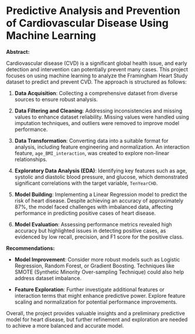 # Predictive Analysis and Prevention of Cardiovascular Disease Using Machine Learning

**Abstract:**

Cardiovascular disease (CVD) is a significant global health issue, and early detection and intervention can potentially prevent many cases. This project focuses on using machine learning to analyze the Framingham Heart Study dataset to predict and prevent CVD. The approach is structured as follows:

1. **Data Acquisition**: Collecting a comprehensive dataset from diverse sources to ensure robust analysis.

2. **Data Filtering and Cleaning**: Addressing inconsistencies and missing values to enhance dataset reliability. Missing values were handled using imputation techniques, and outliers were removed to improve model performance.

3. **Data Transformation**: Converting data into a suitable format for analysis, including feature engineering and normalization. An interaction feature, `age_BMI_interaction`, was created to explore non-linear relationships.

4. **Exploratory Data Analysis (EDA)**: Identifying key features such as age, systolic and diastolic blood pressure, and glucose, which demonstrated significant correlations with the target variable, `TenYearCHD`.

5. **Model Building**: Implementing a Linear Regression model to predict the risk of heart disease. Despite achieving an accuracy of approximately 87%, the model faced challenges with imbalanced data, affecting performance in predicting positive cases of heart disease.

6. **Model Evaluation**: Assessing performance metrics revealed high accuracy but highlighted issues in detecting positive cases, as evidenced by low recall, precision, and F1 score for the positive class.

**Recommendations:**

- **Model Improvement**: Consider more robust models such as Logistic Regression, Random Forest, or Gradient Boosting. Techniques like SMOTE (Synthetic Minority Over-sampling Technique) could also help address dataset imbalance.

- **Feature Exploration**: Further investigate additional features or interaction terms that might enhance predictive power. Explore feature scaling and normalization for potential performance improvements.

Overall, the project provides valuable insights and a preliminary predictive model for heart disease, but further refinement and exploration are needed to achieve a more balanced and accurate model.
